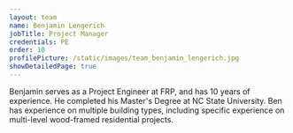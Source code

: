 ```yaml
---
layout: team
name: Benjamin Lengerich
jobTitle: Project Manager
credentials: PE
order: 10
profilePicture: /static/images/team_benjamin_lengerich.jpg
showDetailedPage: true
---
```

Benjamin serves as a Project Engineer at FRP, and has 10 years of experience.  He completed his Master's Degree at NC State University.  Ben has experience on multiple building types, including specific experience on multi-level wood-framed residential projects.
